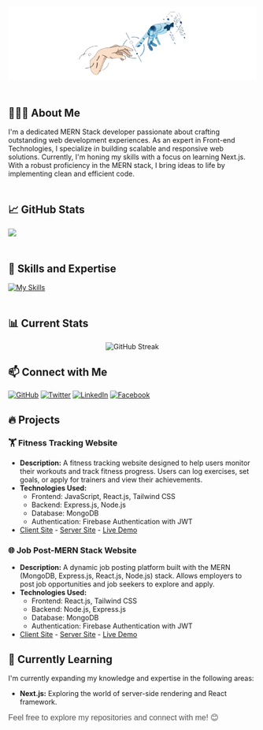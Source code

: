 <p align="center">
  <img src="./assets/White_Minimalist_Profile_LinkedIn_Banner-removebg-preview.png" alt="Github Banner" style="max-width: 100%;">
</p>
<div  style="margin-top: 50px; margin-bottom: 50px;" ></div>

## 👨🏽‍💻 About Me

I'm a dedicated MERN Stack developer passionate about crafting outstanding web development experiences. As an expert in Front-end Technologies, I specialize in building scalable and responsive web solutions. Currently, I'm honing my skills with a focus on learning Next.js. With a robust proficiency in the MERN stack, I bring ideas to life by implementing clean and efficient code.

<div  style="margin-top: 50px; margin-bottom: 50px;" ></div>

## 📈  GitHub Stats

[![](https://raw.githubusercontent.com/naymhossen1b/naymhossen/master/profile-summary-card-output/blue_green/0-profile-details.svg)](https://github.com/naymhossen1b)

<div  style="margin-top: 50px; margin-bottom: 50px;" ></div>

<!-- Technologies & Tools -->

## 🚀 Skills and Expertise

[![My Skills](https://skillicons.dev/icons?i=html,css,tailwindcss,bootstrap,javascript,git,github,react,nextjs,nodejs,express,mongodb,figma,vscode,&theme=light)](https://skillicons.dev)

<div  style="margin-top: 50px; margin-bottom: 0px;" ></div>

## 📊  Current Stats

<p align="center">
  <img src="https://github-readme-streak-stats.herokuapp.com/?user=naymhossen1b&theme=green_nur&ring=2DA44E&fire=2DA44E&sideNums=2DA44E&currStreakNum=FFFFFF&currStreakLabel=FFFFFF&dates=2DA44E&background=000000&stroke=2DA44E&border=none" alt="GitHub Streak">
</p>


## 📫 Connect with Me

[![GitHub](https://img.shields.io/badge/GitHub-naymhossen1b-181717?logo=github&logoColor=white)](https://github.com/naymhossen1b)
[![Twitter](https://img.shields.io/badge/Twitter-naymhossen1b-1DA1F2?logo=twitter&logoColor=white)](https://twitter.com/naymhossen1b)
[![LinkedIn](https://img.shields.io/badge/LinkedIn-Naym%20Hossen-0077B5?logo=linkedin&logoColor=white)](https://www.linkedin.com/in/naymhossen1b/)
[![Facebook](https://img.shields.io/badge/Facebook-Naym%20Hossen-1877F2?logo=facebook&logoColor=white)](https://www.facebook.com/naymhossen1b/)

## 🔥 Projects

### 🏋️ Fitness Tracking Website

- **Description:** A fitness tracking website designed to help users monitor their workouts and track fitness progress. Users can log exercises, set goals, or apply for trainers and view their achievements.
- **Technologies Used:**
  - Frontend: JavaScript, React.js, Tailwind CSS
  - Backend: Express.js, Node.js
  - Database: MongoDB
  - Authentication: Firebase Authentication with JWT
- [Client Site](https://github.com/naymhossen1b/Fintex-Fitness-Client-Code) - [Server Site](https://github.com/naymhossen1b/Fintex-Fitness-Server-Code-) - [Live Demo](https://fintex-fitness.netlify.app)

### 🌐 Job Post-MERN Stack Website

- **Description:** A dynamic job posting platform built with the MERN (MongoDB, Express.js, React.js, Node.js) stack. Allows employers to post job opportunities and job seekers to explore and apply.
- **Technologies Used:**
  - Frontend: React.js, Tailwind CSS
  - Backend: Node.js, Express.js
  - Database: MongoDB
  - Authentication: Firebase Authentication with JWT
- [Client Site](https://github.com/naymhossen1b/Job-Box-Client-Site) - [Server Site](https://github.com/naymhossen1b/Job-Box-Server-Site) - [Live Demo](https://job-box-apps.netlify.app/)


<!-- Currently Learning -->

## 🌱 Currently Learning

I'm currently expanding my knowledge and expertise in the following areas:

- **Next.js:** Exploring the world of server-side rendering and React framework.


<span style="color: #555; font-family: 'Helvetica', sans-serif; font-size: 16px;">Feel free to explore my repositories and connect with me! 😊</span>
